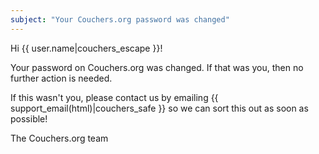 ```yaml
---
subject: "Your Couchers.org password was changed"
---
```


Hi {{ user.name|couchers_escape }}!

Your password on Couchers.org was changed. If that was you, then no further action is needed.

If this wasn't you, please contact us by emailing {{ support_email(html)|couchers_safe }} so we can sort this out as soon as possible!

The Couchers.org team
